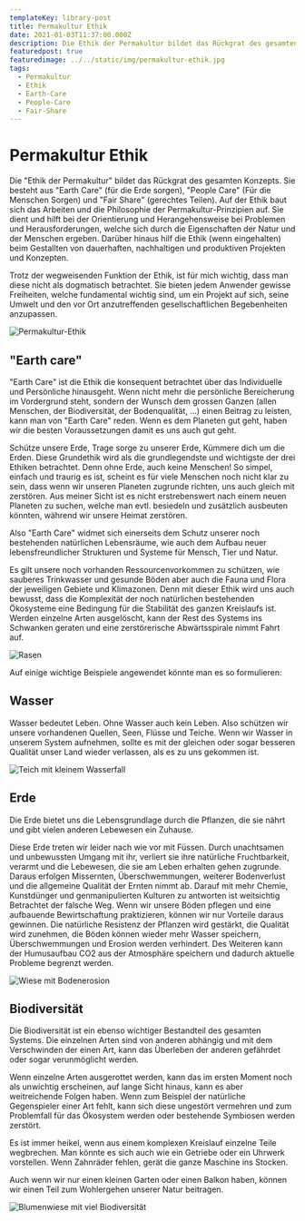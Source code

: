 ```yaml
---
templateKey: library-post
title: Permakultur Ethik
date: 2021-01-03T11:37:00.000Z
description: Die Ethik der Permakultur bildet das Rückgrat des gesamten  Konzepts. Sie besteht aus "Earth Care", "People Care" und "Fair Share".
featuredpost: true
featuredimage: ../../static/img/permakultur-ethik.jpg
tags:
  - Permakultur
  - Ethik
  - Earth-Care
  - People-Care
  - Fair-Share
---
```


# Permakultur Ethik

Die "Ethik der Permakultur" bildet das Rückgrat des gesamten Konzepts. Sie besteht aus "Earth Care" (für die Erde sorgen), "People Care" (Für die Menschen Sorgen) und "Fair Share" (gerechtes Teilen). Auf der Ethik baut sich das Arbeiten und die Philosophie der Permakultur-Prinzipien auf. Sie dient und hilft bei der Orientierung und Herangehensweise bei Problemen und Herausforderungen, welche sich durch die Eigenschaften der Natur und der Menschen ergeben. Darüber hinaus hilf die Ethik (wenn eingehalten) beim Gestallten von dauerhaften, nachhaltigen und produktiven Projekten und Konzepten.

Trotz der wegweisenden Funktion der Ethik, ist für mich wichtig, dass man diese nicht als dogmatisch betrachtet. Sie bieten jedem Anwender gewisse Freiheiten, welche fundamental wichtig sind, um ein Projekt auf sich, seine Umwelt und den vor Ort anzutreffenden gesellschaftlichen Begebenheiten anzupassen.

![Permakultur-Ethik](../../static/img/permakultur-ethik.jpg 'Permakultur-Ethik')

## "Earth care"

"Earth Care" ist die Ethik die konsequent betrachtet über das Individuelle und Persönliche hinausgeht. Wenn nicht mehr die persönliche Bereicherung im Vordergrund steht, sondern der Wunsch dem grossen Ganzen (allen Menschen, der Biodiversität, der Bodenqualität, …) einen Beitrag zu leisten, kann man von "Earth Care" reden. Wenn es dem Planeten gut geht, haben wir die besten Voraussetzungen damit es uns auch gut geht.

Schütze unsere Erde, Trage sorge zu unserer Erde, Kümmere dich um die Erden. Diese Grundethik wird als die grundlegendste und wichtigste der drei Ethiken betrachtet. Denn ohne Erde, auch keine Menschen! So simpel, einfach und traurig es ist, scheint es für viele Menschen noch nicht klar zu sein, dass wenn wir unseren Planeten zugrunde richten, uns auch gleich mit zerstören. Aus meiner Sicht ist es nicht erstrebenswert nach einem neuen Planeten zu suchen, welche man evtl. besiedeln und zusätzlich ausbeuten könnten, während wir unsere Heimat zerstören.

Also "Earth Care" widmet sich einerseits dem Schutz unserer noch bestehenden natürlichen Lebensräume, wie auch dem Aufbau neuer lebensfreundlicher Strukturen und Systeme für Mensch, Tier und Natur.

Es gilt unsere noch vorhanden Ressourcenvorkommen zu schützen, wie sauberes Trinkwasser und gesunde Böden aber auch die Fauna und Flora der jeweiligen Gebiete und Klimazonen. Denn mit dieser Ethik wird uns auch bewusst, dass die Komplexität der noch natürlichen bestehenden Ökosysteme eine Bedingung für die Stabilität des ganzen Kreislaufs ist. Werden einzelne Arten ausgelöscht, kann der Rest des Systems ins Schwanken geraten und eine zerstörerische Abwärtsspirale nimmt Fahrt auf.

![Rasen](../../static/img/Rasen.jpg 'Rasen')

Auf einige wichtige Beispiele angewendet könnte man es so formulieren:

## Wasser

Wasser bedeutet Leben. Ohne Wasser auch kein Leben. Also schützen wir unsere vorhandenen Quellen, Seen, Flüsse und Teiche. Wenn wir Wasser in unserem System aufnehmen, sollte es mit der gleichen oder sogar besseren Qualität unser Land wieder verlassen, als es zu uns gekommen ist.

![Teich mit kleinem Wasserfall](../../static/img/teich.jpg 'Teich')

## Erde

Die Erde bietet uns die Lebensgrundlage durch die Pflanzen, die sie nährt und gibt vielen anderen Lebewesen ein Zuhause.

Diese Erde treten wir leider nach wie vor mit Füssen. Durch unachtsamen und unbewussten Umgang mit ihr, verliert sie ihre natürliche Fruchtbarkeit, verarmt und die Lebewesen, die sie am Leben erhalten gehen zugrunde. Daraus erfolgen Missernten, Überschwemmungen, weiterer Bodenverlust und die allgemeine Qualität der Ernten nimmt ab. Darauf mit mehr Chemie, Kunstdünger und genmanipulierten Kulturen zu antworten ist weitsichtig Betrachtet der falsche Weg. Wenn wir unsere Böden pflegen und eine aufbauende Bewirtschaftung praktizieren, können wir nur Vorteile daraus gewinnen. Die natürliche Resistenz der Pflanzen wird gestärkt, die Qualität wird zunehmen, die Böden können wieder mehr Wasser speichern, Überschwemmungen und Erosion werden verhindert. Des Weiteren kann der Humusaufbau CO2 aus der Atmosphäre speichern und dadurch aktuelle Probleme begrenzt werden.

![Wiese mit Bodenerosion](../../static/img/bodenerosion.jpg 'Bodenerosion')

## Biodiversität

Die Biodiversität ist ein ebenso wichtiger Bestandteil des gesamten Systems. Die einzelnen Arten sind von anderen abhängig und mit dem Verschwinden der einen Art, kann das Überleben der anderen gefährdet oder sogar verunmöglicht werden.

Wenn einzelne Arten ausgerottet werden, kann das im ersten Moment noch als unwichtig erscheinen, auf lange Sicht hinaus, kann es aber weitreichende Folgen haben. Wenn zum Beispiel der natürliche Gegenspieler einer Art fehlt, kann sich diese ungestört vermehren und zum Problemfall für das Ökosystem werden oder bestehende Symbiosen werden zerstört.

Es ist immer heikel, wenn aus einem komplexen Kreislauf einzelne Teile wegbrechen. Man könnte es sich auch wie ein Getriebe oder ein Uhrwerk vorstellen. Wenn Zahnräder fehlen, gerät die ganze Maschine ins Stocken.

Auch wenn wir nur einen kleinen Garten oder einen Balkon haben, können wir einen Teil zum Wohlergehen unserer Natur beitragen.

![Blumenwiese mit viel Biodiversität](../../static/img/blumenwiese.jpg 'Blumenwiese mit viel Biodiversität')
